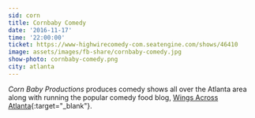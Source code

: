 ```yaml
---
sid: corn
title: Cornbaby Comedy
date: '2016-11-17'
time: '22:00:00'
ticket: https://www-highwirecomedy-com.seatengine.com/shows/46410
image: assets/images/fb-share/cornbaby-comedy.jpg
show-photo: cornbaby-comedy.png
city: atlanta
---
```

*Corn Baby Productions* produces comedy shows all over the Atlanta area along with running the popular comedy food blog, [Wings Across Atlanta](https://wingsacrossatlanta.com/){:target="_blank"}.
